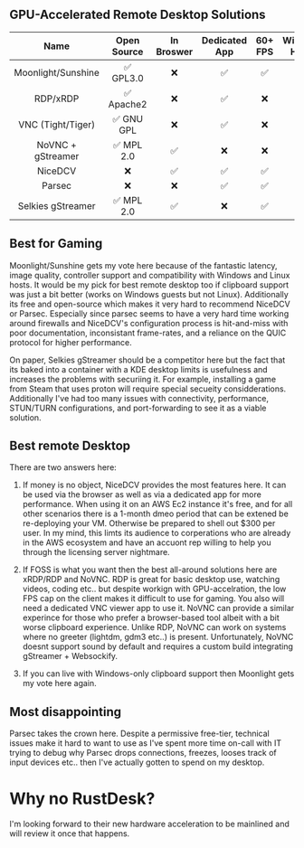 ## GPU-Accelerated Remote Desktop Solutions

|Name              | Open Source  | In Broswer | Dedicated App | 60+ FPS | Windows Hosts  | Linux Hosts | Sound | Clipboard |
| :---:            | :---:        | :---:      | :---:         | :---:   | :---:          | :---:       | :---: | :---:     |
|Moonlight/Sunshine| ✅ GPL3.0    | ❌          | ✅            | ✅      |  ✅            | ✅           | ✅    | ❌        |
|RDP/xRDP          | ✅ Apache2   | ❌          | ✅            | ❌      |  ✅            | ✅           | ✅    | ✅        |
|VNC (Tight/Tiger) | ✅ GNU GPL   | ❌          | ✅            | ❌      |  ✅            | ✅           | ❌    | ❌        |
|NoVNC + gStreamer | ✅ MPL 2.0   | ✅          | ❌            | ❌      |  ❌            | ✅           | ✅    | ✅        |
|NiceDCV           | ❌           | ✅          | ✅            | ✅      |  ✅            | ✅           | ✅    | ✅        |
|Parsec            | ❌           | ❌          | ✅            | ✅      |  ✅            | ❌           | ✅    | ✅        |
|Selkies gStreamer | ✅ MPL 2.0   | ✅          | ❌            | ✅      |  ❌            | ✅           | ✅    | ✅        |

## Best for Gaming

Moonlight/Sunshine gets my vote here because of the fantastic latency, image quality, controller support and compatibility with Windows and Linux hosts. It would be my pick for best remote desktop too if clipboard support was just a bit better (works on Windows guests but not Linux). Additionally its free and open-source which makes it very hard to recommend NiceDCV or Parsec. Especially since parsec seems to have a very hard time working around firewalls and NiceDCV's configuration process is hit-and-miss with poor documentation, inconsistant frame-rates, and a reliance on the QUIC protocol for higher performance.

On paper, Selkies gStreamer should be a competitor here but the fact that its baked into a container with a KDE desktop limits is usefulness and increases the problems with securiing it. For example, installing a game from Steam that uses proton will require special secueity considderations. Additionally I've had too many issues with connectivity, performance, STUN/TURN configurations, and port-forwarding to see it as a viable solution. 

## Best remote Desktop

There are two answers here:

1. If money is no object, NiceDCV provides the most features here. It can be used via the browser as well as via a dedicated app for more performance. When using it on an AWS Ec2 instance it's free, and for all other scenarios there is a 1-month dmeo period that can be extened be re-deploying your VM. Otherwise be prepared to shell out $300 per user. In my mind, this limts its audience to corperations who are already in the AWS ecosystem and have an accuont rep willing to help you through the licensing server nightmare.

2. If FOSS is what you want then the best all-around solutions here are xRDP/RDP and NoVNC. RDP is great for basic desktop use, watching videos, coding etc.. but despite workign with GPU-accelration, the low FPS cap on the client makes it difficult to use for gaming. You also will need a dedicated VNC viewer app to use it. NoVNC can provide a similar experince for those who prefer a browser-based tool albeit with a bit worse clipboard experience. Unlike RDP, NoVNC can work on systems where no greeter (lightdm, gdm3 etc..) is present. Unfortunately, NoVNC doesnt support sound by default and requires a custom build integrating gStreamer + Websockify.

3. If you can live with Windows-only clipboard support then Moonlight gets my vote here again.

## Most disappointing

Parsec takes the crown here. Despite a permissive free-tier, technical issues make it hard to want to use as I've spent more time on-call with IT trying to debug why Parsec drops connections, freezes, looses track of input devices etc.. then I've actually gotten to spend on my desktop.

# Why no RustDesk?

I'm looking forward to their new hardware acceleration to be mainlined and will review it once that happens.
